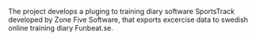 The project develops a pluging to training diary software SportsTrack developed by Zone Five Software, that exports excercise data to swedish online training diary Funbeat.se.